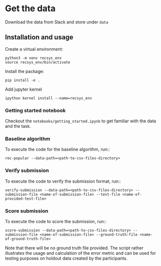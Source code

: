 # Get the data

Download the data from Slack and store under `data`

## Installation and usage

Create a virtual environment:

    python3 -m venv recsys_env
    source recsys_env/bin/activate

Install the package:

    pip install -e .
    
Add jupyter kernel

    ipython kernel install --name=recsys_env
    
### Getting started notebook

Checkout the `notebooks/getting_started.ipynb` to get familiar with the data and the task.

### Baseline algorithm
To execute the code for the baseline algorithm, run::

    rec-popular --data-path=<path-to-csv-files-directory>

### Verify submission
To execute the code to verify the submission format, run::

    verify-submission --data-path=<path-to-csv-files-directory> --submission-file <name-of-submission-file> --test-file <name-of-provided-test-file>


### Score submission
To execute the code to score the submission, run::

    score-submission --data-path=<path-to-csv-files-directory> --submission-file <name-of-submission-file> --ground-truth-file <name-of-ground-truth-file>

Note that there will be no ground truth file provided. The script rather illustrates the usage and calculation of the error metric and can be used for testing purposes on holdout data created by the participants.
